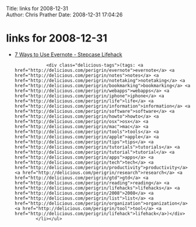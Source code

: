 Title: links for 2008-12-31  
Author: Chris Prather
Date: 2008-12-31 17:04:26

# links for 2008-12-31
<ul class="delicious"><li>
                <div class="delicious-link"><a href="http://www.lifehack.org/articles/technology/7-ways-to-use-evernote.html">7 Ways to Use Evernote - Stepcase Lifehack</a></div>
                
                <div class="delicious-tags">(tags: <a href="http://delicious.com/perigrin/evernote">evernote</a> <a href="http://delicious.com/perigrin/notes">notes</a> <a href="http://delicious.com/perigrin/notetaking">notetaking</a> <a href="http://delicious.com/perigrin/bookmarking">bookmarking</a> <a href="http://delicious.com/perigrin/webapps">webapps</a> <a href="http://delicious.com/perigrin/iphone">iphone</a> <a href="http://delicious.com/perigrin/life">life</a> <a href="http://delicious.com/perigrin/information">information</a> <a href="http://delicious.com/perigrin/software">software</a> <a href="http://delicious.com/perigrin/howto">howto</a> <a href="http://delicious.com/perigrin/osx">osx</a> <a href="http://delicious.com/perigrin/mac">mac</a> <a href="http://delicious.com/perigrin/tools">tools</a> <a href="http://delicious.com/perigrin/apple">apple</a> <a href="http://delicious.com/perigrin/tips">tips</a> <a href="http://delicious.com/perigrin/tutorials">tutorials</a> <a href="http://delicious.com/perigrin/tutorial">tutorial</a> <a href="http://delicious.com/perigrin/apps">apps</a> <a href="http://delicious.com/perigrin/tech">tech</a> <a href="http://delicious.com/perigrin/productivity">productivity</a> <a href="http://delicious.com/perigrin/research">research</a> <a href="http://delicious.com/perigrin/gtd">gtd</a> <a href="http://delicious.com/perigrin/reading">reading</a> <a href="http://delicious.com/perigrin/lifehacks">lifehacks</a> <a href="http://delicious.com/perigrin/2008">2008</a> <a href="http://delicious.com/perigrin/list">list</a> <a href="http://delicious.com/perigrin/organization">organization</a> <a href="http://delicious.com/perigrin/tool">tool</a> <a href="http://delicious.com/perigrin/lifehack">lifehack</a>)</div>
            </li></ul>
